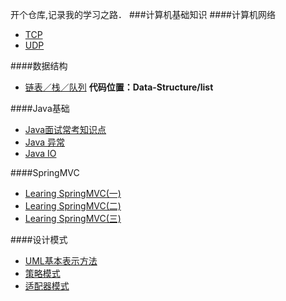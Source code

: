 开个仓库,记录我的学习之路．
###计算机基础知识
####计算机网络
- [TCP](http://www.jianshu.com/p/0c4828e3b100)
- [UDP](http://www.jianshu.com/p/cc2e208ce97c)

####数据结构
- [链表／栈／队列](http://www.jianshu.com/p/d798d8d8ffc6)  **代码位置：Data-Structure/list**

####Java基础
- [Java面试常考知识点](https://github.com/zhaohuXing/JavaKnowledge/tree/master/intern/java/%E9%9D%A2%E8%AF%95%E5%B8%B8%E8%80%83%E7%9F%A5%E8%AF%86%E7%82%B9)
- [Java 异常](http://www.jianshu.com/p/bd9f715afd9f) 
- [Java IO](http://www.jianshu.com/p/79a10fbae737) 

####SpringMVC
- [Learing SpringMVC(一)](http://www.jianshu.com/p/ee59f42c18ec)
- [Learing SpringMVC(二)](http://www.jianshu.com/p/a1216dee7051)
- [Learing SpringMVC(三)](http://www.jianshu.com/p/9bb0e5afd089)

####设计模式
- [UML基本表示方法](http://www.jianshu.com/p/3f5df04b2288)
- [策略模式](https://github.com/zhaohuXing/JavaKnowledge/tree/master/JavaSE/%E5%9F%BA%E7%A1%80%E5%B7%A9%E5%9B%BA%E6%8F%90%E5%8D%87_Effective_Java_Thinking_In_Java/%E7%AC%AC21%E6%9D%A1%EF%BC%9A%E7%94%A8%E5%87%BD%E6%95%B0%E5%AF%B9%E8%B1%A1%E8%A1%A8%E7%A4%BA%E7%AD%96%E7%95%A5)
- [适配器模式](https://github.com/zhaohuXing/JavaKnowledge/tree/master/JavaSE/generic)

